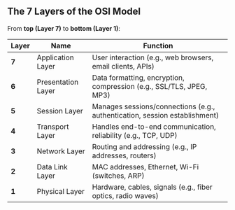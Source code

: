 ## **The 7 Layers of the OSI Model**

From **top (Layer 7)** to **bottom (Layer 1)**:

| Layer | Name               | Function                                                                   |
| ----- | ------------------ | -------------------------------------------------------------------------- |
| **7** | Application Layer  | User interaction (e.g., web browsers, email clients, APIs)                 |
| **6** | Presentation Layer | Data formatting, encryption, compression (e.g., SSL/TLS, JPEG, MP3)        |
| **5** | Session Layer      | Manages sessions/connections (e.g., authentication, session establishment) |
| **4** | Transport Layer    | Handles end-to-end communication, reliability (e.g., TCP, UDP)             |
| **3** | Network Layer      | Routing and addressing (e.g., IP addresses, routers)                       |
| **2** | Data Link Layer    | MAC addresses, Ethernet, Wi-Fi (switches, ARP)                             |
| **1** | Physical Layer     | Hardware, cables, signals (e.g., fiber optics, radio waves)                |
